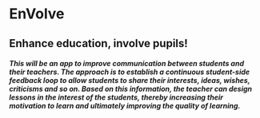 # EnVolve
## Enhance education, involve pupils! 

##### This will be an app to improve communication between students and their teachers. The approach is to establish a continuous student-side feedback loop to allow students to share their interests, ideas, wishes, criticisms and so on. Based on this information, the teacher can design lessons in the interest of the students, thereby increasing their motivation to learn and ultimately improving the quality of learning.

